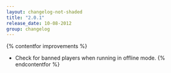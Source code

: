 ```yaml
---
layout: changelog-not-shaded
title: "2.0.1"
release_date: 10-08-2012
group: changelog
---
```


{% contentfor improvements %}
* Check for banned players when running in offline mode.
{% endcontentfor %}